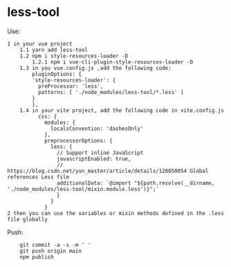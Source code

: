 # less-tool

Use: 
        
    1 in your vue project
        1.1 yarn add less-tool
        1.2 npm i style-resources-loader -D
            1.2.1 npm i vue-cli-plugin-style-resources-loader -D
        1.3 in you vue.config.js ,add the following code:
            pluginOptions: {
            'style-resources-loader': {
              preProcessor: 'less',
              patterns: [ './node_modules/less-tool/*.less' ]
            }
            },  
        1.4 in your vite project, add the following code in vite.config.js
              css: {
                modules: {
                  localsConvention: 'dashesOnly'
                },
                preprocessorOptions: {
                  less: {
                    // Support inline JavaScript
                    javascriptEnabled: true,
                    // https://blog.csdn.net/yun_master/article/details/120050054 Global references Less file
                    additionalData: `@import "${path.resolve(__dirname, './node_modules/less-tool/mixin.module.less')}";`
                    }
                  }
                }
    2 then you can use the variables or mixin methods defined in the .less file globally


Push:

        git commit -a -s -m ' '
        git push origin main
        npm publish
